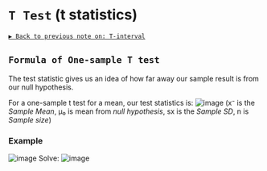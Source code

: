 # `T Test` (t statistics)

[`▶︎ Back to previous note on: T-interval`](https://github.com/solomonxie/solomonxie.github.io/issues/50#issuecomment-418987783)


## `Formula of One-sample T test`
The test statistic gives us an idea of how far away our sample result is from our null hypothesis. 

For a one-sample t test for a mean, our test statistics is:
![image](https://user-images.githubusercontent.com/14041622/45405237-a1c11200-b694-11e8-9b9a-0aa997626201.png)
(x⁻ is the _Sample Mean_, μ₀ is mean from _null hypothesis_, sx is the _Sample SD_, n is _Sample size_)

### Example
![image](https://user-images.githubusercontent.com/14041622/45405038-e9936980-b693-11e8-87d2-32e15b33910b.png)
Solve:
![image](https://user-images.githubusercontent.com/14041622/45405403-522f1600-b695-11e8-88e0-71a1bd6bdf4a.png)
